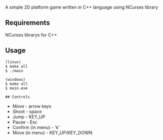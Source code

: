 A simple 2D platform game written in C++ language using NCurses library

## Requirements
NCurses librarys for C++

## Usage
```
(linux)
$ make all
$ ./main

(windows)
$ make all
$ main.exe

## Controls
```
* Move - arrow keys
* Shoot - space
* Jump - KEY_UP
* Pause - Esc
* Confirm (in menu) - 'k'
* Move (in menu) - KEY_UP/KEY_DOWN


